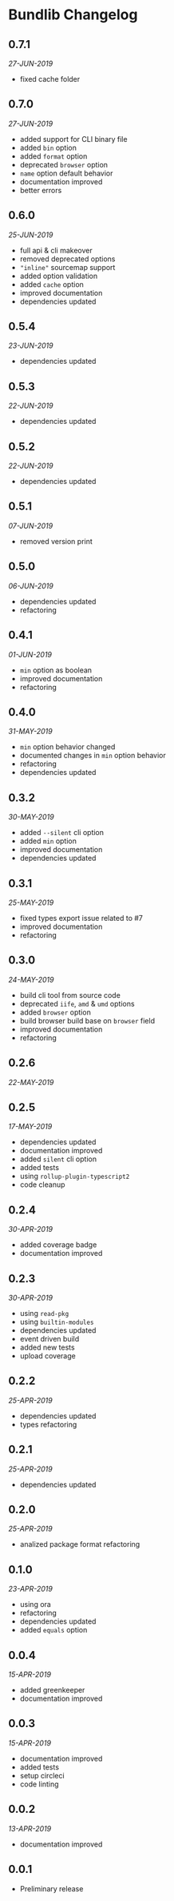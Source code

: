 # Bundlib Changelog

## 0.7.1
*27-JUN-2019*

* fixed cache folder

## 0.7.0
*27-JUN-2019*

* added support for CLI binary file
* added `bin` option
* added `format` option
* deprecated `browser` option
* `name` option default behavior
* documentation improved
* better errors

## 0.6.0
*25-JUN-2019*

* full api & cli makeover
* removed deprecated options
* `"inline"` sourcemap support
* added option validation
* added `cache` option
* improved documentation
* dependencies updated

## 0.5.4
*23-JUN-2019*

* dependencies updated

## 0.5.3
*22-JUN-2019*

* dependencies updated

## 0.5.2
*22-JUN-2019*

* dependencies updated

## 0.5.1
*07-JUN-2019*

* removed version print

## 0.5.0
*06-JUN-2019*

* dependencies updated
* refactoring

## 0.4.1
*01-JUN-2019*

* `min` option as boolean
* improved documentation
* refactoring

## 0.4.0
*31-MAY-2019*

* `min` option behavior changed
* documented changes in `min` option behavior
* refactoring
* dependencies updated

## 0.3.2
*30-MAY-2019*

* added `--silent` cli option
* added `min` option
* improved documentation
* dependencies updated

## 0.3.1
*25-MAY-2019*

* fixed types export issue related to #7
* improved documentation
* refactoring

## 0.3.0
*24-MAY-2019*

* build cli tool from source code
* deprecated `iife`, `amd` & `umd` options
* added `browser` option
* build browser build base on `browser` field
* improved documentation
* refactoring

## 0.2.6
*22-MAY-2019*

## 0.2.5
*17-MAY-2019*

* dependencies updated
* documentation improved
* added `silent` cli option
* added tests
* using `rollup-plugin-typescript2`
* code cleanup

## 0.2.4
*30-APR-2019*

* added coverage badge
* documentation improved

## 0.2.3
*30-APR-2019*

* using `read-pkg`
* using `builtin-modules`
* dependencies updated
* event driven build
* added new tests
* upload coverage

## 0.2.2
*25-APR-2019*

* dependencies updated
* types refactoring

## 0.2.1
*25-APR-2019*

* dependencies updated

## 0.2.0
*25-APR-2019*

* analized package format refactoring

## 0.1.0
*23-APR-2019*

* using ora
* refactoring
* dependencies updated
* added `equals` option

## 0.0.4
*15-APR-2019*

* added greenkeeper
* documentation improved

## 0.0.3
*15-APR-2019*

* documentation improved
* added tests
* setup circleci
* code linting

## 0.0.2
*13-APR-2019*

* documentation improved

## 0.0.1

* Preliminary release
